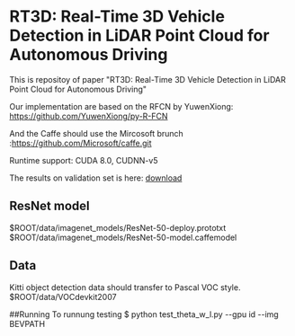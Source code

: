 # RT3D: Real-Time 3D Vehicle Detection in LiDAR Point Cloud for Autonomous Driving
This is repositoy of paper "RT3D: Real-Time 3D Vehicle Detection in LiDAR Point Cloud for Autonomous Driving"

Our implementation are based on the RFCN by YuwenXiong: https://github.com/YuwenXiong/py-R-FCN

And the Caffe should use the Mircosoft brunch :https://github.com/Microsoft/caffe.git

Runtime support: CUDA 8.0, CUDNN-v5

The results on validation set is here: [download](https://drive.google.com/file/d/1ACaar6enyFNsCFPawVu16tyNWQLpXPmU/view?usp=sharing)



## ResNet model 
$ROOT/data/imagenet_models/ResNet-50-deploy.prototxt
$ROOT/data/imagenet_models/ResNet-50-model.caffemodel

## Data
Kitti object detection data should transfer to Pascal VOC style.
$ROOT/data/VOCdevkit2007

##Running
To runnung testing
$ python test_theta_w_l.py --gpu id --img BEVPATH

